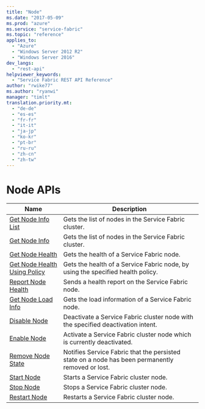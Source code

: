 ```yaml
---
title: "Node"
ms.date: "2017-05-09"
ms.prod: "azure"
ms.service: "service-fabric"
ms.topic: "reference"
applies_to: 
  - "Azure"
  - "Windows Server 2012 R2"
  - "Windows Server 2016"
dev_langs: 
  - "rest-api"
helpviewer_keywords: 
  - "Service Fabric REST API Reference"
author: "rwike77"
ms.author: "ryanwi"
manager: "timlt"
translation.priority.mt: 
  - "de-de"
  - "es-es"
  - "fr-fr"
  - "it-it"
  - "ja-jp"
  - "ko-kr"
  - "pt-br"
  - "ru-ru"
  - "zh-cn"
  - "zh-tw"
---
```

# Node APIs

| Name | Description |
| --- | --- |
| [Get Node Info List](sfclient-v56-api-getnodeinfolist.md) | Gets the list of nodes in the Service Fabric cluster.<br/> |
| [Get Node Info](sfclient-v56-api-getnodeinfo.md) | Gets the list of nodes in the Service Fabric cluster.<br/> |
| [Get Node Health](sfclient-v56-api-getnodehealth.md) | Gets the health of a Service Fabric node.<br/> |
| [Get Node Health Using Policy](sfclient-v56-api-getnodehealthusingpolicy.md) | Gets the health of a Service Fabric node, by using the specified health policy.<br/> |
| [Report Node Health](sfclient-v56-api-reportnodehealth.md) | Sends a health report on the Service Fabric node.<br/> |
| [Get Node Load Info](sfclient-v56-api-getnodeloadinfo.md) | Gets the load information of a Service Fabric node.<br/> |
| [Disable Node](sfclient-v56-api-disablenode.md) | Deactivate a Service Fabric cluster node with the specified deactivation intent.<br/> |
| [Enable Node](sfclient-v56-api-enablenode.md) | Activate a Service Fabric cluster node which is currently deactivated.<br/> |
| [Remove Node State](sfclient-v56-api-removenodestate.md) | Notifies Service Fabric that the persisted state on a node has been permanently removed or lost.<br/> |
| [Start Node](sfclient-v56-api-startnode.md) | Starts a Service Fabric cluster node.<br/> |
| [Stop Node](sfclient-v56-api-stopnode.md) | Stops a Service Fabric cluster node.<br/> |
| [Restart Node](sfclient-v56-api-restartnode.md) | Restarts a Service Fabric cluster node.<br/> |

